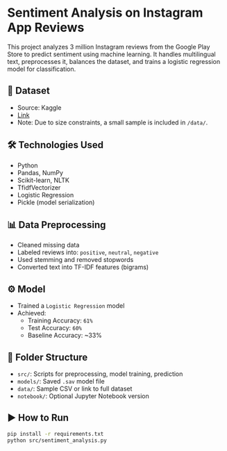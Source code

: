 # Sentiment Analysis on Instagram App Reviews

This project analyzes 3 million Instagram reviews from the Google Play Store to predict sentiment using machine learning. It handles multilingual text, preprocesses it, balances the dataset, and trains a logistic regression model for classification.

## 📂 Dataset
- Source: Kaggle
- [Link](https://www.kaggle.com/datasets/bwandowando/3-million-instagram-google-store-reviews)
- Note: Due to size constraints, a small sample is included in `/data/`.

## 🛠 Technologies Used
- Python
- Pandas, NumPy
- Scikit-learn, NLTK
- TfidfVectorizer
- Logistic Regression
- Pickle (model serialization)

## 📊 Data Preprocessing
- Cleaned missing data
- Labeled reviews into: `positive`, `neutral`, `negative`
- Used stemming and removed stopwords
- Converted text into TF-IDF features (bigrams)

## ⚙️ Model
- Trained a `Logistic Regression` model
- Achieved:
  - Training Accuracy: `61%`
  - Test Accuracy: `60%`
  - Baseline Accuracy: ~33%

## 📁 Folder Structure
- `src/`: Scripts for preprocessing, model training, prediction
- `models/`: Saved `.sav` model file
- `data/`: Sample CSV or link to full dataset
- `notebook/`: Optional Jupyter Notebook version

## ▶️ How to Run
```bash
pip install -r requirements.txt
python src/sentiment_analysis.py
